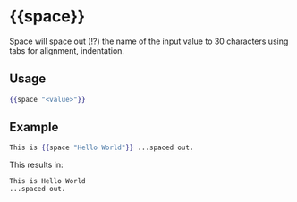 # {{space}}

Space will space out (!?) the name of the input value to 30 characters using tabs for alignment, indentation.

## Usage

```handlebars
{{space "<value>"}}
```

## Example

```handlebars
This is {{space "Hello World"}} ...spaced out.
```

This results in:

```text
This is Hello World                                              ...spaced out.
```
